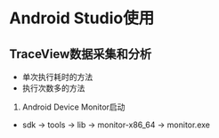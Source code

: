 # Android Studio使用

## TraceView数据采集和分析
- 单次执行耗时的方法
- 执行次数多的方法
1. Android Device Monitor启动
* sdk -> tools -> lib -> monitor-x86_64 -> monitor.exe
